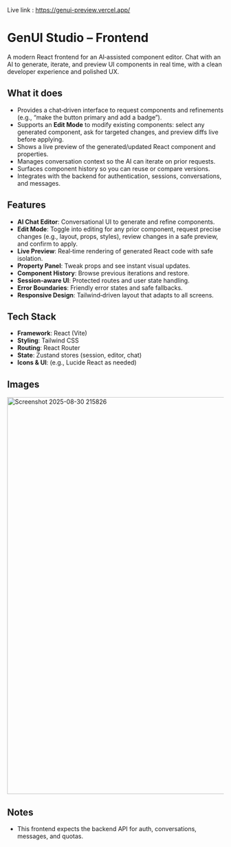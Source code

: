 Live link : https://genui-preview.vercel.app/
# GenUI Studio – Frontend  

A modern React frontend for an AI‑assisted component editor. Chat with an AI to generate, iterate, and preview UI components in real time, with a clean developer experience and polished UX.

## What it does
- Provides a chat‑driven interface to request components and refinements (e.g., “make the button primary and add a badge”).
- Supports an **Edit Mode** to modify existing components: select any generated component, ask for targeted changes, and preview diffs live before applying.
- Shows a live preview of the generated/updated React component and properties.
- Manages conversation context so the AI can iterate on prior requests.
- Surfaces component history so you can reuse or compare versions.
- Integrates with the backend for authentication, sessions, conversations, and messages.

## Features
- **AI Chat Editor**: Conversational UI to generate and refine components.
- **Edit Mode**: Toggle into editing for any prior component, request precise changes (e.g., layout, props, styles), review changes in a safe preview, and confirm to apply.
- **Live Preview**: Real‑time rendering of generated React code with safe isolation.
- **Property Panel**: Tweak props and see instant visual updates.
- **Component History**: Browse previous iterations and restore.
- **Session‑aware UI**: Protected routes and user state handling.
- **Error Boundaries**: Friendly error states and safe fallbacks.
- **Responsive Design**: Tailwind‑driven layout that adapts to all screens.

## Tech Stack
- **Framework**: React (Vite)
- **Styling**: Tailwind CSS
- **Routing**: React Router
- **State**: Zustand stores (session, editor, chat)
- **Icons & UI**: (e.g., Lucide React as needed)


## Images
<img width="1920" height="920" alt="Screenshot 2025-08-30 215826" src="https://github.com/user-attachments/assets/48fa84aa-69a0-4b78-9e4a-9fe45d6681fe" />



## Notes
- This frontend expects the backend API for auth, conversations, messages, and quotas.
